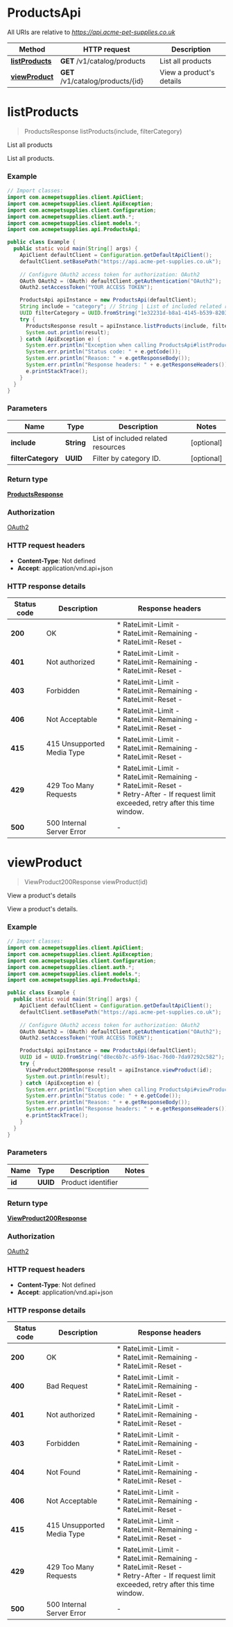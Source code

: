 # ProductsApi

All URIs are relative to *https://api.acme-pet-supplies.co.uk*

| Method | HTTP request | Description |
|------------- | ------------- | -------------|
| [**listProducts**](ProductsApi.md#listProducts) | **GET** /v1/catalog/products | List all products |
| [**viewProduct**](ProductsApi.md#viewProduct) | **GET** /v1/catalog/products/{id} | View a product&#39;s details |


<a id="listProducts"></a>
# **listProducts**
> ProductsResponse listProducts(include, filterCategory)

List all products

List all products.

### Example
```java
// Import classes:
import com.acmepetsupplies.client.ApiClient;
import com.acmepetsupplies.client.ApiException;
import com.acmepetsupplies.client.Configuration;
import com.acmepetsupplies.client.auth.*;
import com.acmepetsupplies.client.models.*;
import com.acmepetsupplies.api.ProductsApi;

public class Example {
  public static void main(String[] args) {
    ApiClient defaultClient = Configuration.getDefaultApiClient();
    defaultClient.setBasePath("https://api.acme-pet-supplies.co.uk");
    
    // Configure OAuth2 access token for authorization: OAuth2
    OAuth OAuth2 = (OAuth) defaultClient.getAuthentication("OAuth2");
    OAuth2.setAccessToken("YOUR ACCESS TOKEN");

    ProductsApi apiInstance = new ProductsApi(defaultClient);
    String include = "category"; // String | List of included related resources
    UUID filterCategory = UUID.fromString("1e32231d-b8a1-4145-b539-820301c2af64"); // UUID | Filter by category ID.
    try {
      ProductsResponse result = apiInstance.listProducts(include, filterCategory);
      System.out.println(result);
    } catch (ApiException e) {
      System.err.println("Exception when calling ProductsApi#listProducts");
      System.err.println("Status code: " + e.getCode());
      System.err.println("Reason: " + e.getResponseBody());
      System.err.println("Response headers: " + e.getResponseHeaders());
      e.printStackTrace();
    }
  }
}
```

### Parameters

| Name | Type | Description  | Notes |
|------------- | ------------- | ------------- | -------------|
| **include** | **String**| List of included related resources | [optional] |
| **filterCategory** | **UUID**| Filter by category ID. | [optional] |

### Return type

[**ProductsResponse**](ProductsResponse.md)

### Authorization

[OAuth2](../README.md#OAuth2)

### HTTP request headers

 - **Content-Type**: Not defined
 - **Accept**: application/vnd.api+json

### HTTP response details
| Status code | Description | Response headers |
|-------------|-------------|------------------|
| **200** | OK |  * RateLimit-Limit -  <br>  * RateLimit-Remaining -  <br>  * RateLimit-Reset -  <br>  |
| **401** | Not authorized |  * RateLimit-Limit -  <br>  * RateLimit-Remaining -  <br>  * RateLimit-Reset -  <br>  |
| **403** | Forbidden |  * RateLimit-Limit -  <br>  * RateLimit-Remaining -  <br>  * RateLimit-Reset -  <br>  |
| **406** | Not Acceptable |  * RateLimit-Limit -  <br>  * RateLimit-Remaining -  <br>  * RateLimit-Reset -  <br>  |
| **415** | 415 Unsupported Media Type |  * RateLimit-Limit -  <br>  * RateLimit-Remaining -  <br>  * RateLimit-Reset -  <br>  |
| **429** | 429 Too Many Requests |  * RateLimit-Limit -  <br>  * RateLimit-Remaining -  <br>  * RateLimit-Reset -  <br>  * Retry-After - If request limit exceeded, retry after this time window. <br>  |
| **500** | 500 Internal Server Error |  -  |

<a id="viewProduct"></a>
# **viewProduct**
> ViewProduct200Response viewProduct(id)

View a product&#39;s details

View a product&#39;s details.

### Example
```java
// Import classes:
import com.acmepetsupplies.client.ApiClient;
import com.acmepetsupplies.client.ApiException;
import com.acmepetsupplies.client.Configuration;
import com.acmepetsupplies.client.auth.*;
import com.acmepetsupplies.client.models.*;
import com.acmepetsupplies.api.ProductsApi;

public class Example {
  public static void main(String[] args) {
    ApiClient defaultClient = Configuration.getDefaultApiClient();
    defaultClient.setBasePath("https://api.acme-pet-supplies.co.uk");
    
    // Configure OAuth2 access token for authorization: OAuth2
    OAuth OAuth2 = (OAuth) defaultClient.getAuthentication("OAuth2");
    OAuth2.setAccessToken("YOUR ACCESS TOKEN");

    ProductsApi apiInstance = new ProductsApi(defaultClient);
    UUID id = UUID.fromString("d8ec6b7c-a5f9-16ac-76d0-7da97292c582"); // UUID | Product identifier
    try {
      ViewProduct200Response result = apiInstance.viewProduct(id);
      System.out.println(result);
    } catch (ApiException e) {
      System.err.println("Exception when calling ProductsApi#viewProduct");
      System.err.println("Status code: " + e.getCode());
      System.err.println("Reason: " + e.getResponseBody());
      System.err.println("Response headers: " + e.getResponseHeaders());
      e.printStackTrace();
    }
  }
}
```

### Parameters

| Name | Type | Description  | Notes |
|------------- | ------------- | ------------- | -------------|
| **id** | **UUID**| Product identifier | |

### Return type

[**ViewProduct200Response**](ViewProduct200Response.md)

### Authorization

[OAuth2](../README.md#OAuth2)

### HTTP request headers

 - **Content-Type**: Not defined
 - **Accept**: application/vnd.api+json

### HTTP response details
| Status code | Description | Response headers |
|-------------|-------------|------------------|
| **200** | OK |  * RateLimit-Limit -  <br>  * RateLimit-Remaining -  <br>  * RateLimit-Reset -  <br>  |
| **400** | Bad Request |  * RateLimit-Limit -  <br>  * RateLimit-Remaining -  <br>  * RateLimit-Reset -  <br>  |
| **401** | Not authorized |  * RateLimit-Limit -  <br>  * RateLimit-Remaining -  <br>  * RateLimit-Reset -  <br>  |
| **403** | Forbidden |  * RateLimit-Limit -  <br>  * RateLimit-Remaining -  <br>  * RateLimit-Reset -  <br>  |
| **404** | Not Found |  * RateLimit-Limit -  <br>  * RateLimit-Remaining -  <br>  * RateLimit-Reset -  <br>  |
| **406** | Not Acceptable |  * RateLimit-Limit -  <br>  * RateLimit-Remaining -  <br>  * RateLimit-Reset -  <br>  |
| **415** | 415 Unsupported Media Type |  * RateLimit-Limit -  <br>  * RateLimit-Remaining -  <br>  * RateLimit-Reset -  <br>  |
| **429** | 429 Too Many Requests |  * RateLimit-Limit -  <br>  * RateLimit-Remaining -  <br>  * RateLimit-Reset -  <br>  * Retry-After - If request limit exceeded, retry after this time window. <br>  |
| **500** | 500 Internal Server Error |  -  |


